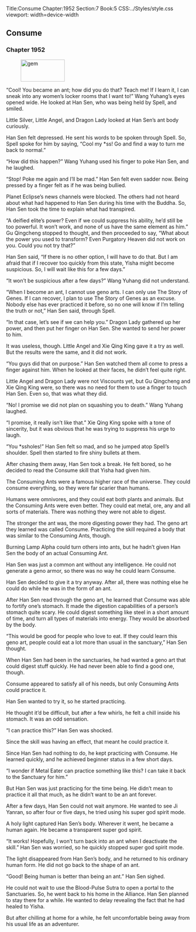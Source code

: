 Title:Consume 
Chapter:1952 
Section:7 
Book:5 
CSS:../Styles/style.css 
viewport: width=device-width
  
## Consume
### Chapter 1952
  
<figure>
	<img src="../Images/gem.gif" alt="gem" id="gem" width="120" height="60" />
</figure>
  

  
“Cool! You became an ant; how did you do that? Teach me! If I learn it, I can sneak into any women’s locker rooms that I want to!” Wang Yuhang’s eyes opened wide. He looked at Han Sen, who was being held by Spell, and smiled.

Little Silver, Little Angel, and Dragon Lady looked at Han Sen’s ant body curiously.

Han Sen felt depressed. He sent his words to be spoken through Spell. So, Spell spoke for him by saying, “Cool my *ss! Go and find a way to turn me back to normal.”

“How did this happen?” Wang Yuhang used his finger to poke Han Sen, and he laughed.

“Stop! Poke me again and I’ll be mad.” Han Sen felt even sadder now. Being pressed by a finger felt as if he was being bullied.

Planet Eclipse’s news channels were blocked. The others had not heard about what had happened to Han Sen during his time with the Buddha. So, Han Sen took the time to explain what had transpired.

“A deified elite’s power? Even if we could suppress his ability, he’d still be too powerful. It won’t work, and none of us have the same element as him.” Gu Qingcheng stopped to thought, and then proceeded to say, “What about the power you used to transform? Even Purgatory Heaven did not work on you. Could you not try that?”

Han Sen said, “If there is no other option, I will have to do that. But I am afraid that if I recover too quickly from this state, Yisha might become suspicious. So, I will wait like this for a few days.”

“It won’t be suspicious after a few days?” Wang Yuhang did not understand.

“When I become an ant, I cannot use geno arts. I can only use The Story of Genes. If I can recover, I plan to use The Story of Genes as an excuse. Nobody else has ever practiced it before, so no one will know if I’m telling the truth or not,” Han Sen said, through Spell.

“In that case, let’s see if we can help you.” Dragon Lady gathered up her power, and then put her finger on Han Sen. She wanted to send her power to him.

It was useless, though. Little Angel and Xie Qing King gave it a try as well. But the results were the same, and it did not work.

“You guys did that on purpose.” Han Sen watched them all come to press a finger against him. When he looked at their faces, he didn’t feel quite right.

Little Angel and Dragon Lady were not Viscounts yet, but Gu Qingcheng and Xie Qing King were, so there was no need for them to use a finger to touch Han Sen. Even so, that was what they did.

“No! I promise we did not plan on squashing you to death.” Wang Yuhang laughed.

“I promise, it really isn’t like that.” Xie Qing King spoke with a tone of sincerity, but it was obvious that he was trying to suppress his urge to laugh.

“You *ssholes!” Han Sen felt so mad, and so he jumped atop Spell’s shoulder. Spell then started to fire shiny bullets at them.

After chasing them away, Han Sen took a break. He felt bored, so he decided to read the Consume skill that Yisha had given him.

The Consuming Ants were a famous higher race of the universe. They could consume everything, so they were far scarier than humans.

Humans were omnivores, and they could eat both plants and animals. But the Consuming Ants were even better. They could eat metal, ore, any and all sorts of materials. There was nothing they were not able to digest.

The stronger the ant was, the more digesting power they had. The geno art they learned was called Consume. Practicing the skill required a body that was similar to the Consuming Ants, though.

Burning Lamp Alpha could turn others into ants, but he hadn’t given Han Sen the body of an actual Consuming Ant.

Han Sen was just a common ant without any intelligence. He could not generate a geno armor, so there was no way he could learn Consume.

Han Sen decided to give it a try anyway. After all, there was nothing else he could do while he was in the form of an ant.

After Han Sen read through the geno art, he learned that Consume was able to fortify one’s stomach. It made the digestion capabilities of a person’s stomach quite scary. He could digest something like steel in a short amount of time, and turn all types of materials into energy. They would be absorbed by the body.

“This would be good for people who love to eat. If they could learn this geno art, people could eat a lot more than usual in the sanctuary,” Han Sen thought.

When Han Sen had been in the sanctuaries, he had wanted a geno art that could digest stuff quickly. He had never been able to find a good one, though.

Consume appeared to satisfy all of his needs, but only Consuming Ants could practice it.

Han Sen wanted to try it, so he started practicing.

He thought it’d be difficult, but after a few whirls, he felt a chill inside his stomach. It was an odd sensation.

“I can practice this?” Han Sen was shocked.

Since the skill was having an effect, that meant he could practice it.

Since Han Sen had nothing to do, he kept practicing with Consume. He learned quickly, and he achieved beginner status in a few short days.

“I wonder if Metal Eater can practice something like this? I can take it back to the Sanctuary for him.”

But Han Sen was just practicing for the time being. He didn’t mean to practice it all that much, as he didn’t want to be an ant forever.

After a few days, Han Sen could not wait anymore. He wanted to see Ji Yanran, so after four or five days, he tried using his super god spirit mode.

A holy light captured Han Sen’s body. Wherever it went, he became a human again. He became a transparent super god spirit.

“It works! Hopefully, I won’t turn back into an ant when I deactivate the skill.” Han Sen was worried, so he quickly stopped super god spirit mode.

The light disappeared from Han Sen’s body, and he returned to his ordinary human form. He did not go back to the shape of an ant.

“Good! Being human is better than being an ant.” Han Sen sighed.

He could not wait to use the Blood-Pulse Sutra to open a portal to the Sanctuaries. So, he went back to his home in the Alliance. Han Sen planned to stay there for a while. He wanted to delay revealing the fact that he had healed to Yisha.

But after chilling at home for a while, he felt uncomfortable being away from his usual life as an adventurer.